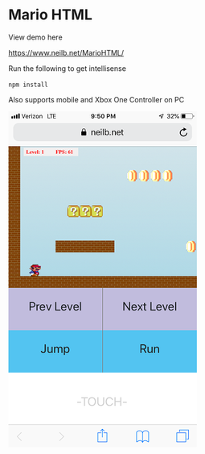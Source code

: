 # Mario HTML
View demo here

https://www.neilb.net/MarioHTML/

Run the following to get intellisense

`npm install`

Also supports mobile and Xbox One Controller on PC

![alt](Images/screenshot.png)